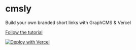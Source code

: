 # cmsly

Build your own branded short links with GraphCMS &amp; Vercel

[Follow the tutorial](https://dev.to/graphcms/build-your-own-branded-short-links-with-graphql-serverless-functions-3525)

[![Deploy with Vercel](https://vercel.com/button)](https://vercel.com/new/clone?repository-url=https%3A%2F%2Fgithub.com%2Fnotrab%2Fcmsly&env=GRAPHCMS_ENDPOINT,GRAPHCMS_TOKEN)
